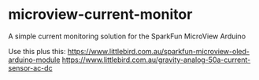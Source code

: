 # microview-current-monitor
A simple current monitoring solution for the SparkFun MicroView Arduino

Use this plus this:
https://www.littlebird.com.au/sparkfun-microview-oled-arduino-module
https://www.littlebird.com.au/gravity-analog-50a-current-sensor-ac-dc
